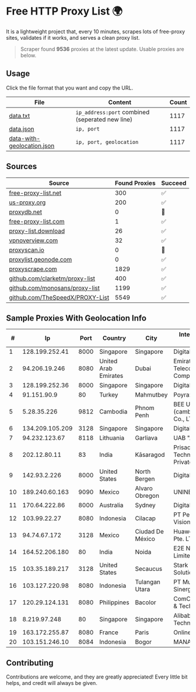 
# Free HTTP Proxy List 🌍

It is a lightweight project that, every 10 minutes, scrapes lots of free-proxy sites, validates if it works, and serves a clean proxy list.


> Scraper found **9536** proxies at the latest update. Usable proxies are below.

## Usage

Click the file format that you want and copy the URL.


|File|Content|Count|
|----|-------|-----|
|[data.txt](https://raw.githubusercontent.com/themiralay/Proxy-List-World/master/data.txt)|`ip_address:port` combined (seperated new line)|1117|
|[data.json](https://raw.githubusercontent.com/themiralay/Proxy-List-World/master/data.json)|`ip, port`|1117|
|[data-with-geolocation.json](https://raw.githubusercontent.com/themiralay/Proxy-List-World/master/data-with-geolocation.json)|`ip, port, geolocation`|1117|

## Sources

|Source|Found Proxies|Succeed|
|------|-------------|-------|
|[free-proxy-list.net](https://free-proxy-list.net)|300|✅|
|[us-proxy.org](https://www.us-proxy.org)|200|✅|
|[proxydb.net](http://proxydb.net)|0|🚫|
|[free-proxy-list.com](https://free-proxy-list.com/?page=&port=&type%5B%5D=http&type%5B%5D=https&up_time=0&search=Search)|1|✅|
|[proxy-list.download](https://www.proxy-list.download/HTTP)|26|✅|
|[vpnoverview.com](https://vpnoverview.com/privacy/anonymous-browsing/free-proxy-servers)|32|✅|
|[proxyscan.io](https://www.proxyscan.io)|0|🚫|
|[proxylist.geonode.com](https://proxylist.geonode.com/api/proxy-list?limit=300&page=1&sort_by=lastChecked&sort_type=desc&protocols=http,https)|0|✅|
|[proxyscrape.com](https://api.proxyscrape.com/v2/?request=displayproxies&protocol=http&timeout=10000&country=all&ssl=all&anonymity=all)|1829|✅|
|[github.com/clarketm/proxy-list](https://raw.githubusercontent.com/clarketm/proxy-list/master/proxy-list-raw.txt)|400|✅|
|[github.com/monosans/proxy-list](https://raw.githubusercontent.com/monosans/proxy-list/main/proxies/http.txt)|1199|✅|
|[github.com/TheSpeedX/PROXY-List](https://raw.githubusercontent.com/TheSpeedX/PROXY-List/master/http.txt)|5549|✅|


## Sample Proxies With Geolocation Info

|#|Ip|Port|Country|City|Internet Service Provider|
|-|--|----|-------|----|-------------------------|
|1|128.199.252.41|8000|Singapore|Singapore|DigitalOcean, LLC|
|2|94.206.19.246|8080|United Arab Emirates|Dubai|Emirates Integrated Telecommunications Company PJSC|
|3|128.199.252.36|8000|Singapore|Singapore|DigitalOcean, LLC|
|4|91.151.90.9|80|Turkey|Mahmutbey|Poyraz Hosting|
|5|5.28.35.226|9812|Cambodia|Phnom Penh|BEE Union (cambodia) Telecom Co., LTD|
|6|134.209.105.209|3128|Singapore|Singapore|DigitalOcean, LLC|
|7|94.232.123.67|8118|Lithuania|Garliava|UAB "Airnet"|
|8|202.12.80.11|83|India|Kāsaragod|Prisac Aviation Technologies Private Limited|
|9|142.93.2.226|8000|United States|North Bergen|DigitalOcean, LLC|
|10|189.240.60.163|9090|Mexico|Alvaro Obregon|UNINET|
|11|170.64.222.86|8000|Australia|Sydney|DigitalOcean, LLC|
|12|103.99.22.27|8080|Indonesia|Cilacap|PT Pesona Nusa Vision|
|13|94.74.67.172|3128|Mexico|Ciudad De México|Huawei International Pte. LTD|
|14|164.52.206.180|80|India|Noida|E2E Networks Limited|
|15|103.35.189.217|3128|United States|Secaucus|Stark Industries Solutions LTD|
|16|103.127.220.98|8080|Indonesia|Tulangan Utara|PT Multi Guna Sinergi|
|17|120.29.124.131|8080|Philippines|Bacolor|ComClark Network & Technology Corp|
|18|8.219.97.248|80|Singapore|Singapore|Alibaba (US) Technology Co., Ltd.|
|19|163.172.255.87|8080|France|Paris|Online S.A.S.|
|20|103.151.246.10|8084|Indonesia|Bogor|MANAKARRANET|



## Contributing

Contributions are welcome, and they are greatly appreciated! Every
little bit helps, and credit will always be given.

